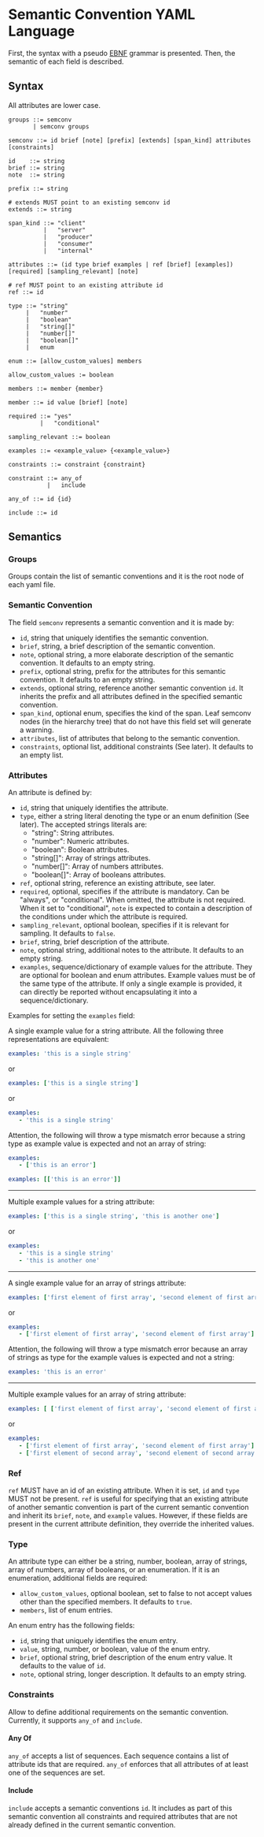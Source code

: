# Semantic Convention YAML Language

First, the syntax with a pseudo [EBNF](https://en.wikipedia.org/wiki/Extended_Backus-Naur_form) grammar is presented.
Then, the semantic of each field is described.


## Syntax

All attributes are lower case.

```bnf
groups ::= semconv
       | semconv groups

semconv ::= id brief [note] [prefix] [extends] [span_kind] attributes [constraints]

id    ::= string
brief ::= string
note  ::= string

prefix ::= string

# extends MUST point to an existing semconv id
extends ::= string

span_kind ::= "client"
          |   "server"
          |   "producer"
          |   "consumer"
          |   "internal"

attributes ::= (id type brief examples | ref [brief] [examples]) [required] [sampling_relevant] [note]

# ref MUST point to an existing attribute id
ref ::= id

type ::= "string"
     |   "number"
     |   "boolean"
     |   "string[]"
     |   "number[]"
     |   "boolean[]"
     |   enum

enum ::= [allow_custom_values] members

allow_custom_values := boolean

members ::= member {member}

member ::= id value [brief] [note]

required ::= "yes"
         |   "conditional"

sampling_relevant ::= boolean

examples ::= <example_value> {<example_value>}

constraints ::= constraint {constraint}

constraint ::= any_of
           |   include

any_of ::= id {id}

include ::= id

```

## Semantics

### Groups

Groups contain the list of semantic conventions and it is the root node of each yaml file.

### Semantic Convention

The field `semconv` represents a semantic convention and it is made by:

- `id`, string that uniquely identifies the semantic convention.
- `brief`, string, a brief description of the semantic convention.
- `note`, optional string, a more elaborate description of the semantic convention.
    It defaults to an empty string.
- `prefix`, optional string, prefix for the attributes for this semantic convention.
    It defaults to an empty string.
- `extends`, optional string, reference another semantic convention `id`.
    It inherits the prefix and all attributes defined in the specified semantic convention.
- `span_kind`, optional enum, specifies the kind of the span.
    Leaf semconv nodes (in the hierarchy tree) that do not have this field set will generate a warning.
- `attributes`, list of attributes that belong to the semantic convention.
- `constraints`, optional list, additional constraints (See later). It defaults to an empty list.

### Attributes

An attribute is defined by:

- `id`, string that uniquely identifies the attribute.
- `type`, either a string literal denoting the type or an enum definition (See later).
   The accepted strings literals are:
   * "string": String attributes.
   * "number": Numeric attributes.
   * "boolean": Boolean attributes.
   * "string[]": Array of strings attributes.
   * "number[]": Array of numbers attributes.
   * "boolean[]": Array of booleans attributes.
- `ref`, optional string, reference an existing attribute, see later.
- `required`, optional, specifies if the attribute is mandatory.
    Can be "always", or "conditional". When omitted, the attribute is not required.
    When it set to "conditional", `note` is expected to contain a description of
    the conditions under which the attribute is required.
- `sampling_relevant`, optional boolean, specifies if it is relevant for sampling. It defaults to `false`.
- `brief`, string, brief description of the attribute.
- `note`, optional string, additional notes to the attribute. It defaults to an empty string.
- `examples`, sequence/dictionary of example values for the attribute.
   They are optional for boolean and enum attributes.
   Example values must be of the same type of the attribute.
   If only a single example is provided, it can directly be reported without encapsulating it into a sequence/dictionary.

Examples for setting the `examples` field:

A single example value for a string attribute. All the following three representations are equivalent:
```yaml
examples: 'this is a single string'
```
or
```yaml
examples: ['this is a single string']
```
or
```yaml
examples:
   - 'this is a single string'
```

Attention, the following will throw a type mismatch error because a string type as example value is expected and not an array of string:
```yaml
examples:
   - ['this is an error']

examples: [['this is an error']]
```

---

Multiple example values for a string attribute:
```yaml
examples: ['this is a single string', 'this is another one']
```
or
```yaml
examples:
   - 'this is a single string'
   - 'this is another one'
```

---

A single example value for an array of strings attribute:
```yaml
examples: ['first element of first array', 'second element of first array']
```
or
```yaml
examples:
   - ['first element of first array', 'second element of first array']
```

Attention, the following will throw a type mismatch error because an array of strings as type for the example values is expected and not a string:
```yaml
examples: 'this is an error'
```

---

Multiple example values for an array of string attribute:
```yaml
examples: [ ['first element of first array', 'second element of first array'], ['first element of second array', 'second element of second array'] ]
```
or
```yaml
examples:
   - ['first element of first array', 'second element of first array']
   - ['first element of second array', 'second element of second array']
```


### Ref

`ref` MUST have an id of an existing attribute. When it is set, `id` and `type` MUST not be present.
`ref` is useful for specifying that an existing attribute of another semantic convention is part of
the current semantic convention and inherit its `brief`, `note`, and `example` values. However, if these
fields are present in the current attribute definition, they override the inherited values.


### Type

An attribute type can either be a string, number, boolean, array of strings, array of numbers,
array of booleans, or an enumeration. If it is an enumeration, additional fields are required:

- `allow_custom_values`, optional boolean, set to false to not accept values
     other than the specified members. It defaults to `true`.
- `members`, list of enum entries.

An enum entry has the following fields:

- `id`, string that uniquely identifies the enum entry.
- `value`, string, number, or boolean, value of the enum entry.
- `brief`, optional string, brief description of the enum entry value. It defaults to the value of `id`.
- `note`, optional string, longer description. It defaults to an empty string.

### Constraints

Allow to define additional requirements on the semantic convention.
Currently, it supports `any_of` and `include`.

#### Any Of
`any_of` accepts a list of sequences. Each sequence contains a list of attribute ids that are required.
`any_of` enforces that all attributes of at least one of the sequences are set.

#### Include
`include` accepts a semantic conventions `id`. It includes as part of this semantic convention all constraints
and required attributes that are not already defined in the current semantic convention.